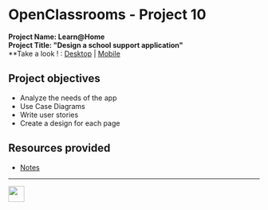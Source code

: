 # OpenClassrooms - Project 10
**Project Name: Learn@Home**  
**Project Title: "Design a school support application"**  
**Take a look ! : [Desktop](https://github.com/RmiMekaa/RemiRoeland_10_18-09-2021/blob/master/Maquettes/Desktop.pdf) | [Mobile](https://github.com/RmiMekaa/RemiRoeland_10_18-09-2021/blob/master/Maquettes/Mobile.pdf)

## Project objectives
 - Analyze the needs of the app
 - Use Case Diagrams
 - Write user stories
 - Create a design for each page

## Resources provided
 - [Notes](https://s3-eu-west-1.amazonaws.com/course.oc-static.com/projects/Front-End+V2/P8+-+Gestion+de+projet/Notes+-+Re%CC%81union+Learn%40Home.pdf) 

 -----

<p float="left">
  <img src="https://cdn.jsdelivr.net/gh/devicons/devicon/icons/photoshop/photoshop-line.svg" width="32px"/>
</p>
 